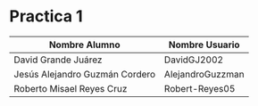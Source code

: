 # Practica 1

| Nombre Alumno                     | Nombre Usuario     |                                   
| ----------------------------------| -------------------|
| David Grande Juárez               | DavidGJ2002        |
| Jesús Alejandro Guzmán Cordero    | AlejandroGuzzman   |
| Roberto Misael Reyes Cruz         | Robert-Reyes05     |